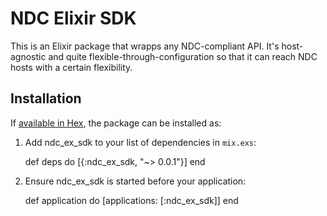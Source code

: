 # NDC Elixir SDK

This is an Elixir package that wrapps any NDC-compliant API.
It's host-agnostic and quite flexible-through-configuration so that it can reach NDC hosts with a certain flexibility.

## Installation

If [available in Hex](https://hex.pm/docs/publish), the package can be installed as:

  1. Add ndc_ex_sdk to your list of dependencies in `mix.exs`:

        def deps do
          [{:ndc_ex_sdk, "~> 0.0.1"}]
        end

  2. Ensure ndc_ex_sdk is started before your application:

        def application do
          [applications: [:ndc_ex_sdk]]
        end
